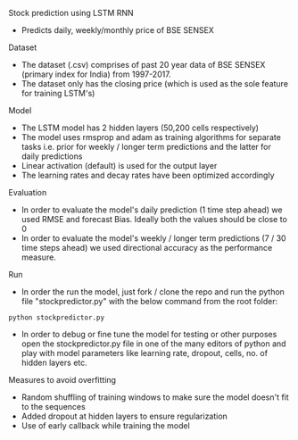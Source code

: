 Stock prediction using LSTM RNN

- Predicts daily, weekly/monthly price of BSE SENSEX


Dataset

- The dataset (.csv) comprises of past 20 year data of BSE SENSEX (primary index for India) from 1997-2017.
- The dataset only has the closing price (which is used as the sole feature for training LSTM's)

Model

- The LSTM model has 2 hidden layers (50,200 cells respectively)
- The model uses rmsprop and adam as training algorithms for separate tasks i.e. prior for weekly / longer term predictions and the latter for daily predictions
- Linear activation (default) is used for the output layer
- The learning rates and decay rates have been optimized accordingly

Evaluation

- In order to evaluate the model's daily prediction (1 time step ahead) we used RMSE and forecast Bias. Ideally both the values should be close to 0
- In order to evaluate the model's weekly / longer term predictions (7 / 30 time steps ahead) we used directional accuracy as the performance measure.

Run


- In order the run the model, just fork / clone the repo and run the python file "stockpredictor.py" with the below command from the root folder:

```
python stockpredictor.py
```

- In order to debug or fine tune the model for testing or other purposes open the stockpredictor.py file in one of the many editors of python and play with model parameters like learning rate, dropout, cells, no. of hidden layers etc.


Measures to avoid overfitting

- Random shuffling of training windows to make sure the model doesn't fit to the sequences
- Added dropout at hidden layers to ensure regularization
- Use of early callback while training the model
